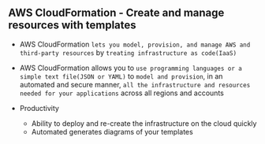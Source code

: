 ## AWS CloudFormation - Create and manage resources with templates

- AWS CloudFormation `lets you model, provision, and manage AWS and third-party resources` by `treating infrastructure as code(IaaS)`

- AWS CloudFormation allows you to `use programming languages or a simple text file(JSON or YAML)` to `model and provision`, in an automated and secure manner, `all the infrastructure and resources needed for your applications` across all regions and accounts

- Productivity

  - Ability to deploy and re-create the infrastructure on the cloud quickly
  - Automated generates diagrams of your templates
